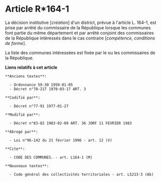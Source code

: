 # Article R*164-1

La décision institutive [*création*] d'un district, prévue à l'article L. 164-1, est prise par arrêté du commissaire de la
République lorsque les communes font partie du même département et par arrêté conjoint des commissaires de la République
intéressés dans le cas contraire [*compétence, conditions de forme*].

La liste des communes intéressées est fixée par le ou les commissaires de la République.

**Liens relatifs à cet article**

	**Anciens textes**:

	  - Ordonnance 59-30 1959-01-05
	  - Décret n°70-217 1970-03-17 ART. 3

	**Codifié par**:

	  - Décret n°77-91 1977-01-27

	**Modifié par**:

	  - Décret n°83-82 1983-02-09 ART. 36 JORF 11 FEVRIER 1983

	**Abrogé par**:

	  - Loi n°96-142 du 21 février 1996 - art. 12 (V)

	**Cite**:

	  - CODE DES COMMUNES. - art. L164-1 (M)

	**Nouveaux textes**:

	  - Code général des collectivités territoriales - art. L5213-3 (Ab)
